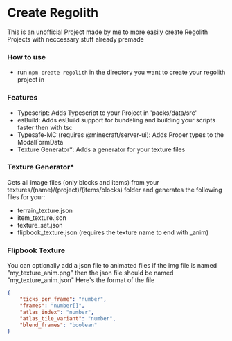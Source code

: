 # Create Regolith

This is an unofficial Project made by me to more easily
create Regolith Projects with neccessary stuff already premade

### How to use

-   run `npm create regolith` in the directory you want to create your regolith project in

### Features

-   Typescript: Adds Typescript to your Project in 'packs/data/src'
-   esBuild: Adds esBuild support for bundeling and building your scripts faster then with tsc
-   Typesafe-MC (requires @minecraft/server-ui): Adds Proper types to the ModalFormData
-   Texture Generator\*: Adds a generator for your texture files

### Texture Generator\*

Gets all image files (only blocks and items) from your textures/(name)/(project)/(items/blocks)
folder and generates the following files for your:

-   terrain_texture.json
-   item_texture.json
-   texture_set.json
-   flipbook_texture.json (requires the texture name to end with \_anim)

### Flipbook Texture

You can optionally add a json file to animated files
if the img file is named "my_texture_anim.png"
then the json file should be named "my_texture_anim.json"
Here's the format of the file

```json
{
    "ticks_per_frame": "number",
    "frames": "number[]",
    "atlas_index": "number",
    "atlas_tile_variant": "number",
    "blend_frames": "boolean"
}
```
